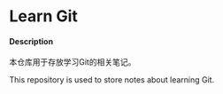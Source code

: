 # Learn Git

#### Description

本仓库用于存放学习Git的相关笔记。

This repository is used to store notes about learning Git.